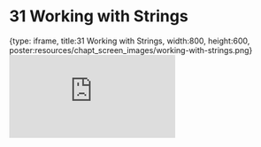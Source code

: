 # 31 Working with Strings
 
{type: iframe, title:31 Working with Strings, width:800, height:600, poster:resources/chapt_screen_images/working-with-strings.png}
![](https://datatrail-jhu.github.io/DataTrail_ReOrg/no_toc/working-with-strings.html)
 

 

